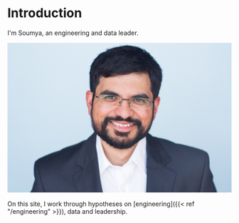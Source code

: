 # Introduction

I'm Soumya, an engineering and data leader.

![alt text](images/soumya_mug.jpg)

<!-- I write to think, and to learn. -->

On this site, I work through hypotheses on [engineering]({{< ref "/engineering" >}}), data and leadership.

<!-- Occasionally, I also write down thoughts about my journey learning Olympic lifting. -->